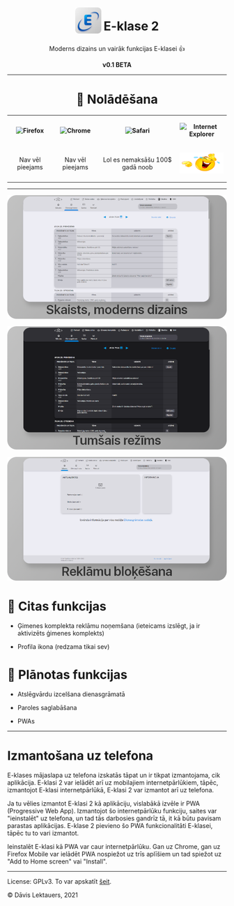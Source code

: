 <h1 align="center">
	<sub>
		<img src="https://github.com/d-avis/e-klase-2/raw/master/assets/icon-bg.png" height="60" width="60">
	</sub>
	E-klase 2
</h1>
<p align="center">
	Moderns dizains un vairāk funkcijas E-klasei 👍
</p>
<p align="center">
	<b>v0.1 BETA</b>
</p>

***

<h1 align="center">
	🎉 Nolādēšana
</h1>
<p align="center">
	<table align="center">
		<tr>
			<th>
				<p align="center">
					<img alt="Firefox" src="https://upload.wikimedia.org/wikipedia/commons/a/a0/Firefox_logo%2C_2019.svg" width="30">
				</p>
			</th>
			<th>
				<p align="center">
					<img alt="Chrome" src="https://upload.wikimedia.org/wikipedia/commons/a/a5/Google_Chrome_icon_%28September_2014%29.svg" width="30">
				</p>
			</th>
			<th>
				<p align="center">
					<img alt="Safari" src="https://upload.wikimedia.org/wikipedia/en/7/71/Safari_14_icon.png" width="30">
				</p>
			</th>
			<th>
				<p align="center">
					<img alt="Internet Explorer" src="https://upload.wikimedia.org/wikipedia/commons/thumb/1/18/Internet_Explorer_10%2B11_logo.svg/1200px-Internet_Explorer_10%2B11_logo.svg.png" width="30">
				</p>
			</th>
		</tr>
		<tr>
			<td>
				<p align="center">
					Nav vēl pieejams
				</p>
			</td>
			<td>
				<p align="center">
					Nav vēl pieejams
				</p>
			</td>
			<td>
				<p align="center">
					Lol es nemaksāšu 100$ gadā noob
				</p>
			</td>
			<td>
				<p align="center">
					<img alt="😂😂😂" src="https://raw.githubusercontent.com/d-avis/e-klase-2/master/assets/readme/laughing.png" width="120">
				</p>
			</td>
		</tr>
	</table>
</p>

***

<p align="center">
	<img src="https://github.com/d-avis/e-klase-2/raw/master/assets/readme/1.png" alt="Skaists, moderns dizains" />
</p>
<p align="center">
	<img src="https://github.com/d-avis/e-klase-2/raw/master/assets/readme/2.png" alt="Tumšais režīms" />
</p>
<p align="center">
	<img src="https://github.com/d-avis/e-klase-2/raw/master/assets/readme/3.png" alt="Reklāmu bloķēšana" />
</p>

# 🧩 Citas funkcijas

- Ģimenes komplekta reklāmu noņemšana (ieteicams izslēgt, ja ir aktivizēts ģimenes komplekts)

- Profila ikona (redzama tikai sev)

# 📝 Plānotas funkcijas

- Atslēgvārdu izcelšana dienasgrāmatā

- Paroles saglabāšana

- PWAs

***

# Izmantošana uz telefona

E-klases mājaslapa uz telefona izskatās tāpat un ir tikpat izmantojama, cik aplikācija. E-klasi 2 var ielādēt arī uz mobilajiem internetpārlūkiem, tāpēc, izmantojot E-klasi internetpārlūkā, E-klasi 2 var izmantot arī uz telefona.

Ja tu vēlies izmantot E-klasi 2 kā aplikāciju, vislabākā izvēle ir PWA (Progressive Web App). Izmantojot šo internetpārlūku funkciju, saites var "ieinstalēt" uz telefona, un tad tās darbosies gandrīz tā, it kā būtu pavisam parastas aplikācijas. E-klase 2 pievieno šo PWA funkcionalitāti E-klasei, tāpēc tu to vari izmantot.

Ieinstalēt E-klasi kā PWA var caur internetpārlūku. Gan uz Chrome, gan uz Firefox Mobile var ielādēt PWA nospiežot uz trīs aplīšiem un tad spiežot uz "Add to Home screen" vai "Install".

***

License: GPLv3. To var apskatīt [šeit](https://github.com/d-avis/e-klase-2/tree/master/LICENSE).

© Dāvis Lektauers, 2021